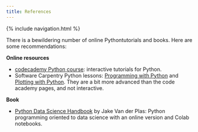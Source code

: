```yaml
---
title: References
---
```

{% include navigation.html %}

There is a bewildering number of online Pythontutorials and books. Here are some recommendations:

**Online resources**

-   [codecademy Python course](https://www.codecademy.com/catalog/language/python): interactive tutorials for Python.
-   Software Carpentry Python lessons: [Programming with Python](https://swcarpentry.github.io/python-novice-inflammation/) and [Plotting with Python](http://swcarpentry.github.io/python-novice-gapminder/). They are a bit more advanced than the code academy pages, and not interactive.

**Book**

-   [Python Data Science Handbook](https://jakevdp.github.io/PythonDataScienceHandbook/) by Jake Van der Plas: Python programming oriented to data science with an online version and Colab notebooks.

